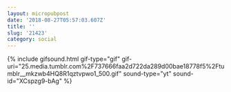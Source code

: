 ```yaml
---
layout: micropubpost
date: '2018-08-27T05:57:03.607Z'
title: ''
slug: '21423'
category: social
---
```

{% include gifsound.html gif-type=&quot;gif&quot; gif-uri=&quot;25.media.tumblr.com%2F737666faa2d722da289d00bae18778f5%2Ftumblr__mkzwb4HQ8R1qztvpwo1_500.gif&quot; sound-type=&quot;yt&quot; sound-id=&quot;XCspzg9-bAg&quot; %}
